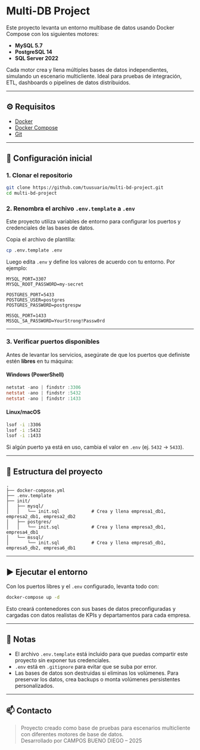 # Multi-DB Project

Este proyecto levanta un entorno multibase de datos usando Docker Compose con los siguientes motores:

- **MySQL 5.7**
- **PostgreSQL 14**
- **SQL Server 2022**

Cada motor crea y llena múltiples bases de datos independientes, simulando un escenario multicliente. Ideal para pruebas de integración, ETL, dashboards o pipelines de datos distribuidos.

---

## ⚙️ Requisitos

- [Docker](https://www.docker.com/)
- [Docker Compose](https://docs.docker.com/compose/)
- [Git](https://git-scm.com/)

---

## 🚀 Configuración inicial

### 1. Clonar el repositorio

```bash
git clone https://github.com/tuusuario/multi-bd-project.git
cd multi-bd-project
```

### 2. Renombra el archivo `.env.template` a `.env`

Este proyecto utiliza variables de entorno para configurar los puertos y credenciales de las bases de datos.

Copia el archivo de plantilla:

```bash
cp .env.template .env
```

Luego edita `.env` y define los valores de acuerdo con tu entorno. Por ejemplo:

```env
MYSQL_PORT=3307
MYSQL_ROOT_PASSWORD=my-secret

POSTGRES_PORT=5433
POSTGRES_USER=postgres
POSTGRES_PASSWORD=postgrespw

MSSQL_PORT=1433
MSSQL_SA_PASSWORD=YourStrong!Passw0rd
```

---

### 3. Verificar puertos disponibles

Antes de levantar los servicios, asegúrate de que los puertos que definiste estén **libres** en tu máquina:

#### Windows (PowerShell)

```powershell
netstat -ano | findstr :3306
netstat -ano | findstr :5432
netstat -ano | findstr :1433
```

#### Linux/macOS

```bash
lsof -i :3306
lsof -i :5432
lsof -i :1433
```

Si algún puerto ya está en uso, cambia el valor en `.env` (ej. `5432` → `5433`).

---

## 🧱 Estructura del proyecto

```
.
├── docker-compose.yml
├── .env.template
├── init/
│   ├── mysql/
│   │   └── init.sql            # Crea y llena empresa1_db1, empresa2_db1, empresa2_db2
│   ├── postgres/
│   │   └── init.sql            # Crea y llena empresa3_db1, empresa4_db1
│   └── mssql/
│       └── init.sql            # Crea y llena empresa5_db1, empresa5_db2, empresa6_db1
```

---

## ▶️ Ejecutar el entorno

Con los puertos libres y el `.env` configurado, levanta todo con:

```bash
docker-compose up -d
```

Esto creará contenedores con sus bases de datos preconfiguradas y cargadas con datos realistas de KPIs y departamentos para cada empresa.

---

## 📌 Notas

- El archivo `.env.template` está incluido para que puedas compartir este proyecto sin exponer tus credenciales.
- `.env` está en `.gitignore` para evitar que se suba por error.
- Las bases de datos son destruidas si eliminas los volúmenes. Para preservar los datos, crea backups o monta volúmenes persistentes personalizados.

---

## 📫 Contacto

> Proyecto creado como base de pruebas para escenarios multicliente con diferentes motores de base de datos.  
> Desarrollado por CAMPOS BUENO DIEGO – 2025
